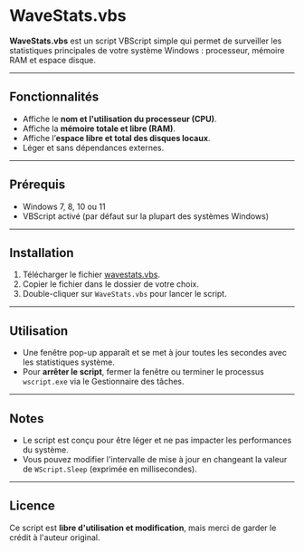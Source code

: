# WaveStats.vbs

**WaveStats.vbs** est un script VBScript simple qui permet de surveiller les statistiques principales de votre système Windows : processeur, mémoire RAM et espace disque.

---

## Fonctionnalités

- Affiche le **nom et l'utilisation du processeur (CPU)**.
- Affiche la **mémoire totale et libre (RAM)**.
- Affiche l’**espace libre et total des disques locaux**.
- Léger et sans dépendances externes.

---

## Prérequis

- Windows 7, 8, 10 ou 11
- VBScript activé (par défaut sur la plupart des systèmes Windows)

---

## Installation

1. Télécharger le fichier [wavestats.vbs](https://easyfiles.cc/sdlBh0fYpRH).
2. Copier le fichier dans le dossier de votre choix.
3. Double-cliquer sur `WaveStats.vbs` pour lancer le script.

---

## Utilisation

- Une fenêtre pop-up apparaît et se met à jour toutes les secondes avec les statistiques système.
- Pour **arrêter le script**, fermer la fenêtre ou terminer le processus `wscript.exe` via le Gestionnaire des tâches.

---

## Notes

- Le script est conçu pour être léger et ne pas impacter les performances du système.
- Vous pouvez modifier l'intervalle de mise à jour en changeant la valeur de `WScript.Sleep` (exprimée en millisecondes).

---

## Licence

Ce script est **libre d'utilisation et modification**, mais merci de garder le crédit à l'auteur original.
